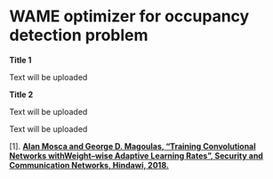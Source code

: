 # WAME optimizer for occupancy detection problem
<p><b>Title 1</b></p> 
<p>Text will be uploaded</p>
<p><b>Title 2</b></p> 
<p>Text will be uploaded</p>
<p>Text will be uploaded</b>
<p>[1]. <a href="http://archive.ics.uci.edu/ml/datasets/Occupancy+Detection+.”</b></a> (datasets available from UCI repository)</b>
<p>[2]. <a href="https://www.elen.ucl.ac.be/Proceedings/esann/esannpdf/es2017-50.pdf"><b>Alan Mosca and George D. Magoulas, “Training Convolutional Networks withWeight–wise Adaptive Learning Rates”, Security and Communication Networks, Hindawi, 2018.</b></a></b>
